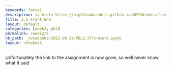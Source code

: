 ```yaml
---
keywords: fastai
description: <a href='https://nighthawkcoders.github.io/APCSA/menu/frontend'>Link to assignment</a>
title: 2.5 Front End
layout: default
categories: [week2, pbl]
permalink: /week2/5
nb_path: _notebooks/2022-08-29-PBL2.5frontend.ipynb
layout: notebook
---
```


<!--
#################################################
### THIS FILE WAS AUTOGENERATED! DO NOT EDIT! ###
#################################################
# file to edit: _notebooks/2022-08-29-PBL2.5frontend.ipynb
-->

<div class="container" id="notebook-container">
        
<div class="cell border-box-sizing text_cell rendered"><div class="inner_cell">
<div class="text_cell_render border-box-sizing rendered_html">
<p>Unfortunately the link to the assignment is now gone, so well never know what it said</p>

</div>
</div>
</div>
</div>
 

